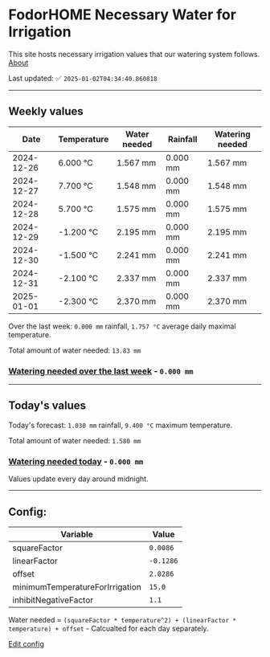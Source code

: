 # FodorHOME Necessary Water for Irrigation

This site hosts necessary irrigation values that our watering system follows. [About](https://github.com/redyau/irrigation)

Last updated: ✅ `2025-01-02T04:34:40.860818`

---

## Weekly values

| Date | Temperature | Water needed | Rainfall | Watering needed |
|-----|-----|-----|-----|-----|
| 2024-12-26 | 6.000 °C | 1.567 mm | 0.000 mm | 1.567 mm |
| 2024-12-27 | 7.700 °C | 1.548 mm | 0.000 mm | 1.548 mm |
| 2024-12-28 | 5.700 °C | 1.575 mm | 0.000 mm | 1.575 mm |
| 2024-12-29 | -1.200 °C | 2.195 mm | 0.000 mm | 2.195 mm |
| 2024-12-30 | -1.500 °C | 2.241 mm | 0.000 mm | 2.241 mm |
| 2024-12-31 | -2.100 °C | 2.337 mm | 0.000 mm | 2.337 mm |
| 2025-01-01 | -2.300 °C | 2.370 mm | 0.000 mm | 2.370 mm |


Over the last week: `0.000 mm` rainfall, `1.757 °C` average daily maximal temperature.

Total amount of water needed: `13.83 mm`

### [Watering needed over the last week](lastweek.txt) - `0.000 mm`

---

## Today's values

Today's forecast: `1.030 mm` rainfall, `9.400 °C` maximum temperature.

Total amount of water needed: `1.580 mm`

### [Watering needed today](today.txt) - `0.000 mm`

Values update every day around midnight.

---

## Config:

| Variable | Value |
|-----|-----|
| squareFactor | `0.0086` |
| linearFactor | `-0.1286` |
| offset | `2.0286` |
| minimumTemperatureForIrrigation | `15.0` |
| inhibitNegativeFactor | `1.1` |

Water needed = `(squareFactor * temperature^2) + (linearFactor * temperature) + offset` - Calcualted for each day separately.

[Edit config](https://github.com/RedyAu/irrigation/edit/main/config.json)
